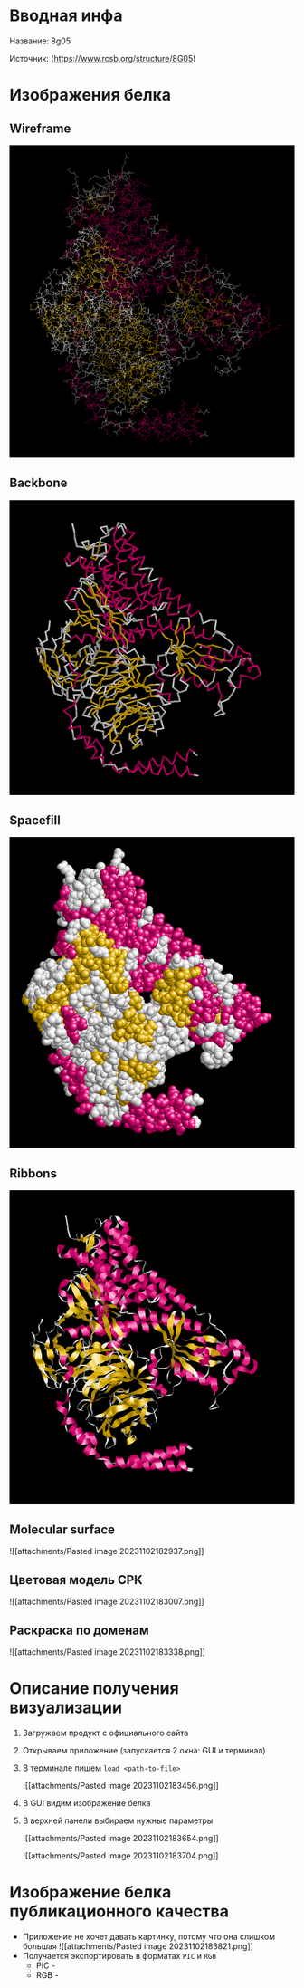 # Вводная инфа
Название: 8g05

Источник: (https://www.rcsb.org/structure/8G05)

# Изображения белка
## Wireframe

![alt-text](attachments/wireframe.png "Wireframe")

## Backbone

![alt-text](attachments/backbone.png "Backbone")

## Spacefill

![alt-text](attachments/spacefill.png "Spacefill")

## Ribbons

![alt-text](attachments/ribbons.png "Ribbons")

## Molecular surface

![[attachments/Pasted image 20231102182937.png]]

## Цветовая модель CPK

![[attachments/Pasted image 20231102183007.png]]

## Раскраска по доменам

![[attachments/Pasted image 20231102183338.png]]

# Описание получения визуализации

1. Загружаем продукт с официального сайта
2. Открываем приложение (запускается 2 окна: GUI и терминал)
3. В терминале пишем `load <path-to-file>`
	
	![[attachments/Pasted image 20231102183456.png]]
4. В GUI видим изображение белка
5. В верхней панели выбираем нужные параметры
	
	![[attachments/Pasted image 20231102183654.png]]
	
	![[attachments/Pasted image 20231102183704.png]]
	
# Изображение белка публикационного качества
- Приложение не хочет давать картинку, потому что она слишком большая
	![[attachments/Pasted image 20231102183821.png]]
- Получается экспортировать в форматах `PIC` и `RGB`
	- PIC - 
	- RGB - 
